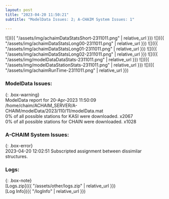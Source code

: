 ```yaml
---
layout: post
title: "2023-04-20 11:50:21"
subtitle: "ModelData Issues: 2; A-CHAIM System Issues: 1"

---
```


![]({{ "/assets/img/achaimDataStatsShort-2311011.png" | relative_url }})
![]({{ "/assets/img/achaimDataStatsLong00-2311011.png" | relative_url }})
![]({{ "/assets/img/achaimDataStatsLong01-2311011.png" | relative_url }})
![]({{ "/assets/img/achaimDataStatsLong02-2311011.png" | relative_url }})
![]({{ "/assets/img/modelDataDataStats-2311011.png" | relative_url }})
![]({{ "/assets/img/modelDataStationStats-2311011.png" | relative_url }})
![]({{ "/assets/img/achaimRunTime-2311011.png" | relative_url }})


### ModelData Issues:  
  
{: .box-warning}  
 ModelData report for 20-Apr-2023 11:50:09   
 /home/chaim/ACHAIM_SERVER/A-CHAIM/modelData/2023/110/11/modelData.mat   
 0% of all possible stations for KASI were downloaded. x2067   
 0% of all possible stations for CHAIN were downloaded. x1028   
  
### A-CHAIM System Issues:  
  
{: .box-error}  
2023-04-20 12:02:51 Subscripted assignment between dissimilar structures.  

### Logs:  
  
{: .box-note}  
[Logs.zip]({{ "/assets/other/logs.zip" | relative_url }})  
[Log Info]({{ "/logInfo" | relative_url }})  
